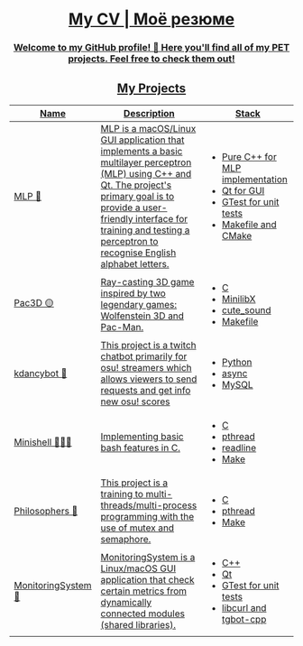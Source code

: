<h1 align=center><a href="CV.pdf">My CV | Моё резюме</h1>

<h3 align=center>Welcome to my GitHub profile! 👋 Here you'll find all of my PET projects. Feel free to check them out!</h3>

<h2 align=center>My Projects</h2>

| Name | Description | Stack |
| --- | - | - |
| [MLP 🧠](https://github.com/AndrefHub/MLP) | MLP is a macOS/Linux GUI application that implements a basic multilayer perceptron (MLP) using C++ and Qt. The project's primary goal is to provide a user-friendly interface for training and testing a perceptron to recognise English alphabet letters. | <ul><li>Pure C++ for MLP implementation</li><li>Qt for GUI</li><li>GTest for unit tests</li><li>Makefile and CMake</li></ul> |
| [Pac3D 🟡](https://github.com/AndrefHub/cub3d) | Ray-casting 3D game inspired by two legendary games: Wolfenstein 3D and Pac-Man. | <ul><li>C</li><li>MinilibX</li><li>cute_sound</li><li>Makefile</li></ul> |
| [kdancybot 🤖](https://github.com/AndrefHub/kdancybot) | This project is a twitch chatbot primarily for osu! streamers which allows viewers to send requests and get info new osu! scores | <ul><li>Python</li><li>async</li><li>MySQL</li></ul> | 
| [Minishell 👨🏻‍💻](https://github.com/AndrefHub/minishell) | Implementing basic bash features in C. | <ul><li>C</li><li>pthread</li><li>readline</li><li>Make</li></ul> |
| [Philosophers 🤔](https://github.com/LudwigAndreas/philosophers42) | This project is a training to multi-threads/multi-process programming with the use of mutex and semaphore. | <ul><li>C</li><li>pthread</li><li>Make</li></ul> |
| [MonitoringSystem 👀](https://github.com/LudwigAndreas/MonitoringSystem) | MonitoringSystem is a Linux/macOS GUI application that check certain metrics from dynamically connected modules (shared libraries). | <ul><li>C++</li><li>Qt</li><li>GTest for unit tests</li><li>libcurl and tgbot-cpp</li></ul> |



<!--
**AndrefHub/AndrefHub** is a ✨ _special_ ✨ repository because its `README.md` (this file) appears on your GitHub profile.

Here are some ideas to get you started:

- 🔭 I’m currently working on ...
- 🌱 I’m currently learning ...
- 👯 I’m looking to collaborate on ...
- 🤔 I’m looking for help with ...
- 💬 Ask me about ...
- 📫 How to reach me: ...
- 😄 Pronouns: ...
- ⚡ Fun fact: ...
-->
